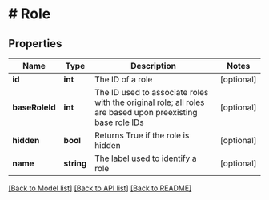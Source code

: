 # # Role

## Properties

Name | Type | Description | Notes
------------ | ------------- | ------------- | -------------
**id** | **int** | The ID of a role | [optional]
**baseRoleId** | **int** | The ID used to associate roles with the original role; all roles are based upon preexisting base role IDs | [optional]
**hidden** | **bool** | Returns True if the role is hidden | [optional]
**name** | **string** | The label used to identify a role | [optional]

[[Back to Model list]](../../README.md#models) [[Back to API list]](../../README.md#endpoints) [[Back to README]](../../README.md)
